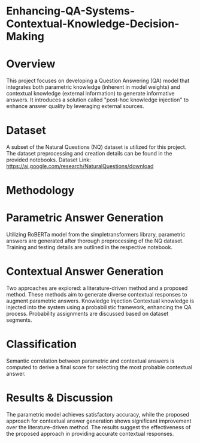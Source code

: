 # Enhancing-QA-Systems-Contextual-Knowledge-Decision-Making
# Overview
This project focuses on developing a Question Answering (QA) model that integrates both parametric knowledge (inherent in model weights) and contextual knowledge (external information) to generate informative answers. It introduces a solution called "post-hoc knowledge injection" to enhance answer quality by leveraging external sources.
# Dataset
A subset of the Natural Questions (NQ) dataset is utilized for this project. The dataset preprocessing and creation details can be found in the provided notebooks.
Dataset Link: https://ai.google.com/research/NaturalQuestions/download
# Methodology
# Parametric Answer Generation
Utilizing RoBERTa model from the simpletransformers library, parametric answers are generated after thorough preprocessing of the NQ dataset. Training and testing details are outlined in the respective notebook.
# Contextual Answer Generation
Two approaches are explored: a literature-driven method and a proposed method. These methods aim to generate diverse contextual responses to augment parametric answers.
Knowledge Injection
Contextual knowledge is injected into the system using a probabilistic framework, enhancing the QA process. Probability assignments are discussed based on dataset segments.
# Classification
Semantic correlation between parametric and contextual answers is computed to derive a final score for selecting the most probable contextual answer.
# Results & Discussion
The parametric model achieves satisfactory accuracy, while the proposed approach for contextual answer generation shows significant improvement over the literature-driven method. The results suggest the effectiveness of the proposed approach in providing accurate contextual responses.
